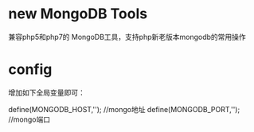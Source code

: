 # new MongoDB Tools
兼容php5和php7的 MongoDB工具，支持php新老版本mongodb的常用操作
# config
增加如下全局变量即可：

define(MONGODB_HOST,'');    //mongo地址
define(MONGODB_PORT,'');    //mongo端口